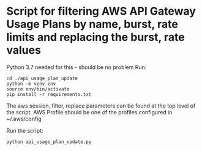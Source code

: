 # Script for filtering AWS API Gateway Usage Plans by name, burst, rate limits and replacing the burst, rate values
Python 3.7 needed for this - should be no problem 
Run:
```
cd ./api_usage_plan_update
python -m venv env
source env/bin/activate
pip install -r requirements.txt
```

The aws session, filter, replace parameters can be found at the top level of the script. AWS Profile should be one of the profiles configured in ~/.aws/config

Run the script:
```
python api_usage_plan_update.py
```
